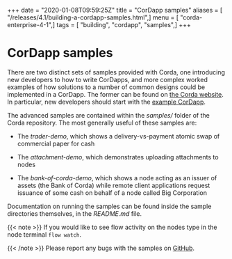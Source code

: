 +++
date = "2020-01-08T09:59:25Z"
title = "CorDapp samples"
aliases = [ "/releases/4.1/building-a-cordapp-samples.html",]
menu = [ "corda-enterprise-4-1",]
tags = [ "building", "cordapp", "samples",]
+++


# CorDapp samples

There are two distinct sets of samples provided with Corda, one introducing new developers to how to write CorDapps, and
            more complex worked examples of how solutions to a number of common designs could be implemented in a CorDapp.
            The former can be found on [the Corda website](https://www.corda.net/samples/). In particular, new developers
            should start with the [example CorDapp](tutorial-cordapp.md).

The advanced samples are contained within the *samples/* folder of the Corda repository. The most generally useful of
            these samples are:


* The *trader-demo*, which shows a delivery-vs-payment atomic swap of commercial paper for cash


* The *attachment-demo*, which demonstrates uploading attachments to nodes


* The *bank-of-corda-demo*, which shows a node acting as an issuer of assets (the Bank of Corda) while remote client
                    applications request issuance of some cash on behalf of a node called Big Corporation


Documentation on running the samples can be found inside the sample directories themselves, in the *README.md* file.


{{< note >}}
If you would like to see flow activity on the nodes type in the node terminal `flow watch`.

{{< /note >}}
Please report any bugs with the samples on [GitHub](https://github.com/corda/corda/issues).


